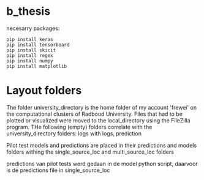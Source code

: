# b_thesis

necesarry packages:
````pip install tensorflow
pip install keras
pip install tensorboard
pip install skicit
pip install regex
pip install numpy
pip install matplotlib
````
# Layout folders
The folder university_directory is the home folder of my account 'frewei' on the computational clusters of Radboud University. Files that had to be plotted or visualized were moved to the local_directory using the FileZilla program. THe following (empty) folders correlate with the university_directory folders:
logs with logs, prediction

Pilot test models and predictions are placed in their predictions and models folders withing the single_source_loc and multi_source_loc folders

predictions van pilot tests werd gedaan in de model python script, daarvoor is de predictions file in single_source_loc
